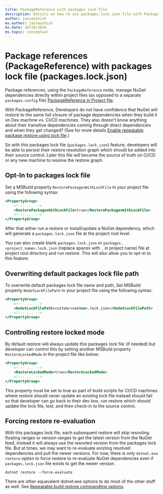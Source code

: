 ```yaml
---
title: PackageReference with packages lock file
description: Details on how to use packages.lock.json file with PackageReference by NuGet 4.9+ and VS2017 and .NET Core 2.1.5xx
author: jainaashish
ms.author: jainaashish
ms.date: 10/18/2018
ms.topic: conceptual
---
```


# Package references (PackageReference) with packages lock file (packages.lock.json)

Package references, using the `PackageReference` node, manage NuGet dependencies directly within project files (as opposed to a separate `packages.config` file) [PackageReference in Project file](../reference/Package-References-in-Project-Files.md). 

With PackageReference, Developers do not have confidence that NuGet will restore to the same full closure of package dependencies when they build it on Dev machine vs. CI/CD machines. They also doesn't know anything about their transitive dependencies coming through direct dependencies and when they get changed? (See for more details [Enable repeatable package restore using lock file](https://github.com/NuGet/Home/wiki/Enable-repeatable-package-restore-using-lock-file).)

So with this packages lock file (`packages.lock.json`) feature, developers will be able to persist their restore resolution graph which should be added into their source control. Later this file will become the source of truth on CI/CD or any new machine to resolve the restore graph.

## Opt-In to packages lock file

Set a MSBuild property `RestorePackagesWithLockFile` in your project file using the following syntax:

```xml
<PropertyGroup>
    <!--- ... -->
    <RestorePackagesWithLockFile>true</RestorePackagesWithLockFile>
    <!--- ... -->
</PropertyGroup>    
```

After that either run a restore or install/update a NuGet dependency, which will generate a `packages.lock.json` file at the project root level.

You can also create blank `packages.lock.json` or `packages.<project_name>.lock.json` (replace spaces with `_` in project name) file at project root directory and run restore. This will also allow you to opt-in to this feature.

## Overwriting default packages lock file path

To overwrite default packages lock file name and path, Set MSBuild property `NuGetLockFilePath` in your project file using the following syntax:

```xml
<PropertyGroup>
    <!--- ... -->
    <NuGetLockFilePath>custom/<custom>.lock.json</NuGetLockFilePath>
    <!--- ... -->
</PropertyGroup>    
```

## Controlling restore locked mode

By default restore will always update this packages lock file (if needed) but developer can control this by setting another MSBuild property `RestoreLockedMode` in the project file like below:

```xml
<PropertyGroup>
    <!--- ... -->
    <RestoreLockedMode>true</RestoreLockedMode>
    <!--- ... -->
</PropertyGroup>    
```

This property must be set to true as part of build scripts for CI/CD machines where restore should never update an existing lock file instead should fail so that developer can go back to their dev box, run restore which should update the lock file, test, and then check-in to the source control.

## Forcing restore re-evaluation

With this packages lock file, each subsequent restore will skip resovling floating ranges or version ranges to get the latest version from the NuGet feed, instead it will always use the resovled version from the packages lock file. But at times, we may want to re-evaluate existing resolved dependencies and pull the newer versions. For now, there is only `dotnet.exe restore` option to force restore to re-evaluate NuGet dependencies even if `packages.lock.json` file exists to get the newer version.

`dotnet restore --force-evaluate`

There are other equavalent dotnet.exe options to do most of the other stuff as well. See [Repeatable build restore commandline options](https://github.com/NuGet/Home/wiki/Enable-repeatable-package-restore-using-lock-file#restore-command-line-options).
